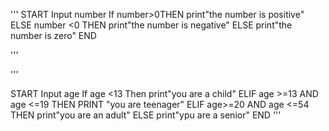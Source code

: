 '''
START
Input number
If number>0THEN
print"the number is positive"
ELSE number <0 THEN 
print"the number is negative"
ELSE
print"the number is zero"
END

'''

'''

START
Input age 
If age <13 Then 
print"you are a child"
ELIF age >=13 AND age <=19 THEN 
PRINT "you are teenager"
ELIF age>=20 AND age <=54 THEN
print"you are an adult"
ELSE
print"ypu are a senior"
END
'''

